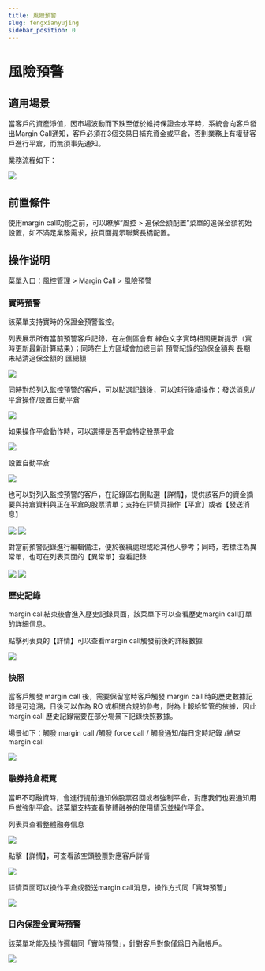 ```yaml
---
title: 風險預警
slug: fengxianyujing
sidebar_position: 0
---
```



# 風險預警

## 適用場景

當客戶的資產淨值，因市場波動而下跌至低於維持保證金水平時，系統會向客戶發出Margin Call通知，客戶必須在3個交易日補充資金或平倉，否則業務上有權替客戶進行平倉，而無須事先通知。

業務流程如下：

<img src="/assets/MUNYbs75AoscaIxZ2qhcSrBynHe.jpeg" src-width="1139" src-height="1284"/>

## 前置條件

使用margin call功能之前，可以瞭解“風控 &gt; 追保金額配置”菜單的追保金額初始設置，如不滿足業務需求，按頁面提示聯繫長橋配置。

## 操作说明

菜單入口：風控管理 &gt; Margin Call  &gt; 風險預警

### 實時預警

該菜單支持實時的保證金預警監控。

列表展示所有當前預警客戶記錄，在左側區會有 綠色文字實時相關更新提示（實時更新最新計算結果）；同時在上方區域會加總目前 預警紀錄的追保金額與 長期未結清追保金額的 匯總額

<img src="/assets/ASgDbM1rmor3hAxakAbc9Paznqg.png" src-width="2820" src-height="590" align="center"/>

同時對於列入監控預警的客戶，可以點選記錄後，可以進行後續操作：發送消息//平倉操作/設置自動平倉

<img src="/assets/U8NxbOD4IoYSXIx7axlcjtdinZl.png" src-width="3230" src-height="1145" align="center"/>

如果操作平倉動作時，可以選擇是否平倉特定股票平倉

<img src="/assets/G9lkbTSuRoCT0Mxdn8DceTn9n4F.png" src-width="3190" src-height="1272" align="center"/>

設置自動平倉

<img src="/assets/SF10bxzeyo7r9RxcBHgcA2FOn3d.png" src-width="3136" src-height="1172" align="center"/>

也可以對列入監控預警的客戶，在記錄區右側點選【詳情】，提供該客戶的資金摘要與持倉資料與正在平倉的股票清單；支持在詳情頁操作【平倉】或者【發送消息】

<img src="/assets/Bs99bp7fcoK1XYxc3QzcG033nch.png" src-width="3158" src-height="506" align="center"/>

<img src="/assets/HeGrbjvGxoDNN0xCz9NcgSkDnHe.png" src-width="3252" src-height="1632" align="center"/>

對當前預警記錄進行編輯備注，便於後續處理或給其他人參考​；同時，若標注為異常單，也可在列表頁面的【異常單】查看記錄

<img src="/assets/RWHMb5hX3otbiAxnS9kcIGGBn3d.png" src-width="3150" src-height="466" align="center"/>

<img src="/assets/LfCMbI7ohooWdEx2eX2cU8RNnfe.png" src-width="3156" src-height="1140" align="center"/>

### 歷史記錄

margin call結束後會進入歷史記錄頁面，該菜單下可以查看歷史margin call訂單的詳細信息。

點擊列表頁的【詳情】可以查看margin call觸發前後的詳細數據

<img src="/assets/UKOHbDbUMoFMvqxcSt8cGzaqnNe.png" src-width="3192" src-height="834" align="center"/>

### 快照

當客戶觸發 margin call 後，需要保留當時客戶觸發 margin call 時的歷史數據記錄是可追溯，日後可以作為 RO 或相關合規的參考，附為上報給監管的依據，因此 margin call 歷史記錄需要在部分場景下記錄快照數據。

場景如下：觸發 margin call  /觸發 force call / 觸發通知/每日定時記錄 /結束 margin call

<img src="/assets/GPMZbUw5aolwSTxMRXScqDYBnLM.png" src-width="3214" src-height="1176" align="center"/>

### 融券持倉概覽

當IB不可融資時，會進行提前通知做股票召回或者強制平倉，對應我們也要通知用戶做強制平倉。該菜單支持查看整體融券的使用情況並操作平倉。

列表頁查看整體融券信息

<img src="/assets/T70MbbrlQoF3u2xE8BqcsaA6npe.png" src-width="3216" src-height="874" align="center"/>

點擊【詳情】，可查看該空頭股票對應客戶詳情

<img src="/assets/Z0HqbgN3Oo5sAUx0DGEc3xZZn6d.png" src-width="3084" src-height="522" align="center"/>

詳情頁面可以操作平倉或發送margin call消息，操作方式同「實時預警」

<img src="/assets/SWU3bBtGWoCdDNxM6cMch5B3ntc.png" src-width="3030" src-height="522" align="center"/>

### 日內保證金實時預警

該菜單功能及操作邏輯同「實時預警」，針對客戶對象僅爲日內融帳戶。

<img src="/assets/WB8Gbeq1foIFEBxi1zxczdjonUd.png" src-width="3212" src-height="700" align="center"/>

